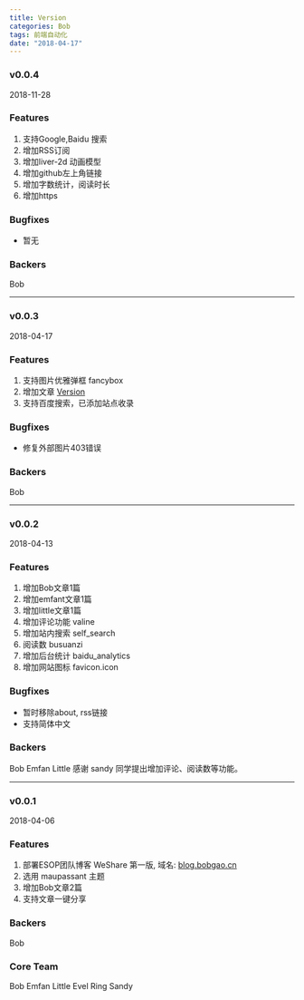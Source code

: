 ```yaml
---
title: Version
categories: Bob
tags: 前端自动化
date: "2018-04-17"
---
```



### v0.0.4
2018-11-28

### Features
1. 支持Google,Baidu 搜索
2. 增加RSS订阅
3. 增加liver-2d 动画模型
4. 增加github左上角链接
5. 增加字数统计，阅读时长
6. 增加https



### Bugfixes
- 暂无

### Backers
Bob

---

### v0.0.3
2018-04-17

### Features
1. 支持图片优雅弹框 fancybox
2. 增加文章 [Version](/2018/04/17/version/)
3. 支持百度搜索，已添加站点收录


### Bugfixes
- 修复外部图片403错误

### Backers
Bob

---

### v0.0.2
2018-04-13

### Features
1. 增加Bob文章1篇
2. 增加emfant文章1篇 
3. 增加little文章1篇
4. 增加评论功能 valine
5. 增加站内搜索 self_search
6. 阅读数 busuanzi
7. 增加后台统计 baidu_analytics
8. 增加网站图标 favicon.icon

### Bugfixes
- 暂时移除about, rss链接
- 支持简体中文

### Backers
Bob
Emfan
Little
感谢 sandy 同学提出增加评论、阅读数等功能。

---

### v0.0.1
2018-04-06
### Features
1. 部署ESOP团队博客 WeShare 第一版, 域名: [blog.bobgao.cn](http://blog.bobgao.cn)
2. 选用 maupassant 主题
3. 增加Bob文章2篇
4. 支持文章一键分享

### Backers
Bob

### Core Team
Bob 
Emfan
Little
Evel
Ring
Sandy



